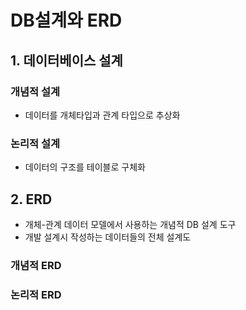 # DB설계와 ERD

## 1. 데이터베이스 설계

### 개념적 설계
- 데이터를 개체타입과 관계 타입으로 추상화

### 논리적 설계
- 데이터의 구조를 테이블로 구체화


## 2. ERD

- 개체-관계 데이터 모델에서 사용하는 개념적 DB 설계 도구
- 개발 설계시 작성하는 데이터들의 전체 설계도

### 개념적 ERD

### 논리적 ERD